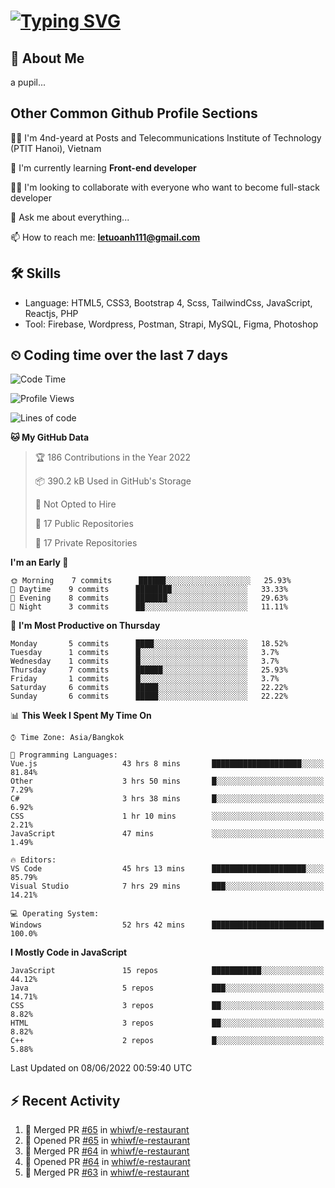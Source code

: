 # [![Typing SVG](https://readme-typing-svg.herokuapp.com?color=%23FFC83D&lines=Hi%2C+I'm+Le%2C+Tu+Oanh+%F0%9F%91%8B)](https://git.io/typing-svg)

## 🚀 About Me
a pupil...

<!-- ![GitHub metrics](https://metrics.lecoq.io/whiwf)   -->

## Other Common Github Profile Sections

👩‍🎓 I'm 4nd-yeard at Posts and Telecommunications Institute of Technology (PTIT Hanoi), Vietnam

🌱 I'm currently learning **Front-end developer**

👯‍♀️ I'm looking to collaborate with everyone who want to become full-stack developer

💬 Ask me about everything...

📫 How to reach me: **letuoanh111@gmail.com**

## 🛠 Skills
- Language: HTML5, CSS3, Bootstrap 4, Scss, TailwindCss, JavaScript, Reactjs, PHP
- Tool: Firebase, Wordpress, Postman, Strapi, MySQL, Figma, Photoshop

## ⏲ Coding time over the last 7 days
<!--START_SECTION:waka-->
![Code Time](http://img.shields.io/badge/Code%20Time-0%20secs-blue)

![Profile Views](http://img.shields.io/badge/Profile%20Views-0-blue)

![Lines of code](https://img.shields.io/badge/From%20Hello%20World%20I%27ve%20Written-5%20Thousand%20lines%20of%20code-blue)

**🐱 My GitHub Data** 

> 🏆 186 Contributions in the Year 2022
 > 
> 📦 390.2 kB Used in GitHub's Storage 
 > 
> 🚫 Not Opted to Hire
 > 
> 📜 17 Public Repositories 
 > 
> 🔑 17 Private Repositories  
 > 
**I'm an Early 🐤** 

```text
🌞 Morning    7 commits      ██████░░░░░░░░░░░░░░░░░░░   25.93% 
🌆 Daytime    9 commits      ████████░░░░░░░░░░░░░░░░░   33.33% 
🌃 Evening    8 commits      ███████░░░░░░░░░░░░░░░░░░   29.63% 
🌙 Night      3 commits      ██░░░░░░░░░░░░░░░░░░░░░░░   11.11%

```
📅 **I'm Most Productive on Thursday** 

```text
Monday       5 commits      ████░░░░░░░░░░░░░░░░░░░░░   18.52% 
Tuesday      1 commits      █░░░░░░░░░░░░░░░░░░░░░░░░   3.7% 
Wednesday    1 commits      █░░░░░░░░░░░░░░░░░░░░░░░░   3.7% 
Thursday     7 commits      ██████░░░░░░░░░░░░░░░░░░░   25.93% 
Friday       1 commits      █░░░░░░░░░░░░░░░░░░░░░░░░   3.7% 
Saturday     6 commits      █████░░░░░░░░░░░░░░░░░░░░   22.22% 
Sunday       6 commits      █████░░░░░░░░░░░░░░░░░░░░   22.22%

```


📊 **This Week I Spent My Time On** 

```text
⌚︎ Time Zone: Asia/Bangkok

💬 Programming Languages: 
Vue.js                   43 hrs 8 mins       ████████████████████░░░░░   81.84% 
Other                    3 hrs 50 mins       █░░░░░░░░░░░░░░░░░░░░░░░░   7.29% 
C#                       3 hrs 38 mins       █░░░░░░░░░░░░░░░░░░░░░░░░   6.92% 
CSS                      1 hr 10 mins        ░░░░░░░░░░░░░░░░░░░░░░░░░   2.21% 
JavaScript               47 mins             ░░░░░░░░░░░░░░░░░░░░░░░░░   1.49%

🔥 Editors: 
VS Code                  45 hrs 13 mins      █████████████████████░░░░   85.79% 
Visual Studio            7 hrs 29 mins       ███░░░░░░░░░░░░░░░░░░░░░░   14.21%

💻 Operating System: 
Windows                  52 hrs 42 mins      █████████████████████████   100.0%

```

**I Mostly Code in JavaScript** 

```text
JavaScript               15 repos            ███████████░░░░░░░░░░░░░░   44.12% 
Java                     5 repos             ███░░░░░░░░░░░░░░░░░░░░░░   14.71% 
CSS                      3 repos             ██░░░░░░░░░░░░░░░░░░░░░░░   8.82% 
HTML                     3 repos             ██░░░░░░░░░░░░░░░░░░░░░░░   8.82% 
C++                      2 repos             █░░░░░░░░░░░░░░░░░░░░░░░░   5.88%

```



 Last Updated on 08/06/2022 00:59:40 UTC
<!--END_SECTION:waka-->

## ⚡ Recent Activity
<!-- [![Top Langs](https://github-readme-stats.vercel.app/api/top-langs/?username=whiwf&layout=compact&theme=radical&hide=css)](https://github.com/anuraghazra/github-readme-stats)
 -->
<!-- <p><img align="center" src="https://github-readme-streak-stats.herokuapp.com/?user=oanhlt111&theme=radical" alt="oanhlt111" /></p> -->


<!--START_SECTION:activity-->
1. 🎉 Merged PR [#65](https://github.com/whiwf/e-restaurant/pull/65) in [whiwf/e-restaurant](https://github.com/whiwf/e-restaurant)
2. 💪 Opened PR [#65](https://github.com/whiwf/e-restaurant/pull/65) in [whiwf/e-restaurant](https://github.com/whiwf/e-restaurant)
3. 🎉 Merged PR [#64](https://github.com/whiwf/e-restaurant/pull/64) in [whiwf/e-restaurant](https://github.com/whiwf/e-restaurant)
4. 💪 Opened PR [#64](https://github.com/whiwf/e-restaurant/pull/64) in [whiwf/e-restaurant](https://github.com/whiwf/e-restaurant)
5. 🎉 Merged PR [#63](https://github.com/whiwf/e-restaurant/pull/63) in [whiwf/e-restaurant](https://github.com/whiwf/e-restaurant)
<!--END_SECTION:activity-->
